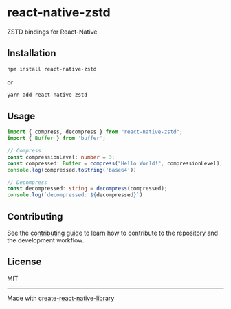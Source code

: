 # react-native-zstd
ZSTD bindings for React-Native


## Installation

```sh
npm install react-native-zstd
```
or
```sh
yarn add react-native-zstd
```

## Usage

```ts
import { compress, decompress } from "react-native-zstd";
import { Buffer } from 'buffer';

// Compress
const compressionLevel: number = 3;
const compressed: Buffer = compress("Hello World!", compressionLevel);
console.log(compressed.toString('base64'))

// Decompress
const decompressed: string = decompress(compressed);
console.log(`decompressed: ${decompressed}`)

```

## Contributing

See the [contributing guide](CONTRIBUTING.md) to learn how to contribute to the repository and the development workflow.

## License

MIT

---

Made with [create-react-native-library](https://github.com/callstack/react-native-builder-bob)
